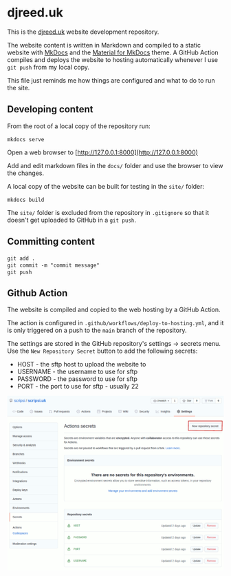 # djreed.uk

This is the [djreed.uk](http://djreed.uk/djreed) website development repository.

The website content is written in Markdown and compiled to a static website with [MkDocs](https://www.mkdocs.org/) and the [Material for MkDocs](https://squidfunk.github.io/mkdocs-material/) theme. A GitHub Action compiles and deploys the website to hosting automatically whenever I use `git push` from my local copy.

This file just reminds me how things are configured and what to do to run the site.

## Developing content

From the root of a local copy of the repository run:

``` shell
mkdocs serve
```

Open a web browser to [http://127.0.0.1:8000](http://127.0.0.1:8000)

Add and edit markdown files in the `docs/` folder and use the browser to view the changes.

A local copy of the website can be built for testing in the `site/` folder:

``` shell
mkdocs build
```

 The `site/` folder is excluded from the repository in `.gitignore` so that it doesn't get uploaded to GitHub in a `git push`.

## Committing content

``` shell
git add .
git commit -m "commit message"
git push
```

## Github Action

The website is compiled and copied to the web hosting by a GitHub Action.

The action is configured in `.github/workflows/deploy-to-hosting.yml`, and it is only triggered on a push to the `main` branch of the repository.

The settings are stored in the GitHub repository's settings -> secrets menu. Use the `New Repository Secret` button to add the following secrets:

* HOST - the sftp host to upload the website to
* USERNAME - the username to use for sftp
* PASSWORD - the password to use for sftp
* PORT - the port to use for sftp - usually 22

![GitHub secrets page](github-screenshot.png)
